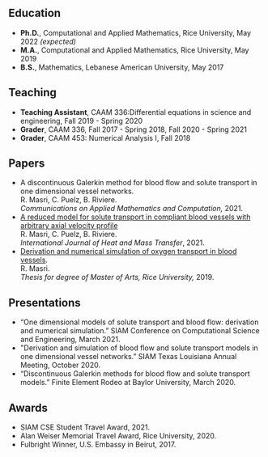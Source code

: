 ## Education 
- **Ph.D.**, Computational and Applied Mathematics, Rice University, May 2022 _(expected)_
- **M.A.**, Computational and Applied Mathematics, Rice University, May 2019
- **B.S.**, Mathematics, Lebanese American University, May 2017 

## Teaching
- **Teaching Assistant**, CAAM 336:Differential equations in science and engineering,
Fall 2019 - Spring 2020
- **Grader**, CAAM 336, Fall 2017 - Spring 2018, Fall 2020 - Spring 2021
- **Grader**, CAAM 453: Numerical Analysis I, Fall 2018

## Papers 
- A discontinuous Galerkin method for blood flow and solute transport in one dimensional vessel networks.  
R. Masri, C. Puelz, B. Riviere.  
*Communications on Applied Mathematics and Computation,* 2021.
- [A reduced model for solute transport in compliant blood vessels with arbitrary axial velocity profile](https://www.sciencedirect.com/science/article/pii/S0017931021004828)  
R. Masri, C. Puelz, B. Riviere.   
*International Journal of Heat and Mass Transfer*, 2021. 
- [Derivation and numerical simulation of oxygen transport in blood vessels](https://scholarship.rice.edu/handle/1911/107400).  
R. Masri.  
*Thesis for degree of Master of Arts, Rice University,* 2019. <!--[link to thesis](https://scholarship.rice.edu/handle/1911/107400).-->

## Presentations 
- “One dimensional models of solute transport and blood flow: derivation and numerical simulation.” SIAM Conference on Computational Science and Engineering, March 2021.
- "Derivation and simulation of blood flow and solute transport models in one dimensional vessel networks.” SIAM Texas Louisiana Annual Meeting, October 2020.
- “Discontinuous Galerkin methods for blood flow and solute transport models.” Finite Element Rodeo at Baylor University, March 2020.

## Awards 
- SIAM CSE Student Travel Award, 2021.
- Alan Weiser Memorial Travel Award, Rice University, 2020.
- Fulbright Winner, U.S. Embassy in Beirut, 2017.
